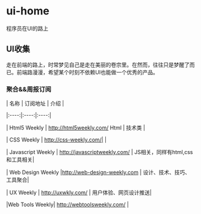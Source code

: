 # ui-home
程序员在UI的路上

## UI收集
走在前端的路上，时常梦见自己是走在美丽的卷宗里。在然而，往往只是梦醒了而已。前端路漫漫，希望某个时刻不依赖UI也能做一个优秀的产品。

### 聚合&&周报订阅

|             名称             | 订阅地址          |    介绍          |

|:----:|:----:|:----:|

|   Html5 Weekly    |  http://html5weekly.com/ Html | 技术类  |

| CSS Weekly | http://css-weekly.com/|  |

| Javascript Weekly |  http://javascriptweekly.com/ |   JS相关，同样有html,css 和工具相关|

| Web Design Weekly |http://web-design-weekly.com | 设计、技术、技巧、工具聚合| 

| UX Weekly |  http://uxwkly.com/ | 用户体验、网页设计推送|

|Web Tools Weekly|    http://webtoolsweekly.com/ | 